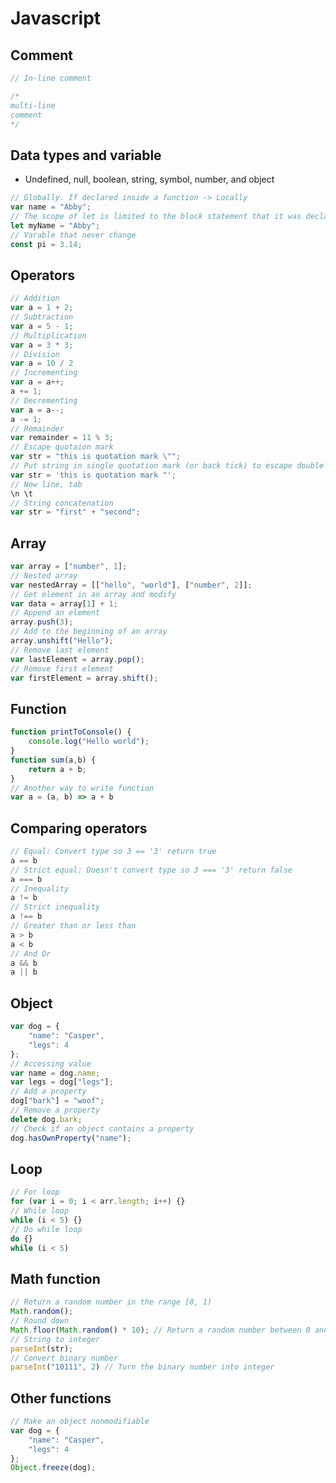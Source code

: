 # Javascript
## Comment
``` Javascript
// In-line comment

/*
multi-line
comment
*/
```

## Data types and variable
- Undefined, null, boolean, string, symbol, number, and object
``` Javascript
// Globally. If declared inside a function -> Locally
var name = "Abby";
// The scope of let is limited to the block statement that it was declared in
let myName = "Abby";
// Varable that never change
const pi = 3.14;
```

## Operators
``` Javascript
// Addition
var a = 1 + 2;
// Subtraction
var a = 5 - 1;
// Multiplication
var a = 3 * 3;
// Division
var a = 10 / 2
// Incrementing
var a = a++;
a += 1;
// Decrementing
var a = a--;
a -= 1;
// Remainder
var remainder = 11 % 3;
// Escape quotaion mark
var str = "this is quotation mark \"";
// Put string in single quotation mark (or back tick) to escape double quotation
var str = 'this is quotation mark "';
// New line, tab
\n \t
// String concatenation
var str = "first" + "second";
```

## Array
``` Javascript
var array = ["number", 1];
// Nested array
var nestedArray = [["hello", "world"], ["number", 2]];
// Get element in an array and modify
var data = array[1] + 1;
// Append an element
array.push(3);
// Add to the beginning of an array
array.unshift("Hello");
// Remove last element
var lastElement = array.pop();
// Remove first element
var firstElement = array.shift();
```

## Function
``` Javascript
function printToConsole() {
    console.log("Hello world");
}
function sum(a,b) {
    return a + b;
}
// Another way to write function
var a = (a, b) => a + b
```

## Comparing operators
``` Javascript
// Equal: Convert type so 3 == '3' return true
a == b
// Strict equal: Doesn't convert type so 3 === '3' return false
a === b
// Inequality
a != b
// Strict inequality
a !== b
// Greater than or less than
a > b
a < b
// And Or
a && b
a || b
```

## Object
``` Javascript
var dog = {
    "name": "Casper",
    "legs": 4
};
// Accessing value
var name = dog.name;
var legs = dog["legs"];
// Add a property
dog["bark"] = "woof";
// Remove a property
delete dog.bark;
// Check if an object contains a property
dog.hasOwnProperty("name");
```

## Loop
``` Javascript
// For loop
for (var i = 0; i < arr.length; i++) {}
// While loop
while (i < 5) {}
// Do while loop
do {}
while (i < 5)
```

## Math function
``` Javascript
// Return a random number in the range [0, 1)
Math.random();
// Round down
Math.floor(Math.random() * 10); // Return a random number between 0 and 10
// String to integer
parseInt(str);
// Convert binary number
parseInt("10111", 2) // Turn the binary number into integer
```

## Other functions
``` Javascript
// Make an object nonmodifiable
var dog = {
    "name": "Casper",
    "legs": 4
};
Object.freeze(dog);
```